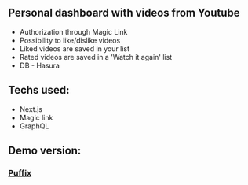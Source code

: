 ## Personal dashboard with videos from Youtube

- Authorization through Magic Link
- Possibility to like/dislike videos
- Liked videos are saved in your list
- Rated videos are saved in a 'Watch it again' list
- DB - Hasura

## Techs used: 
- Next.js
- Magic link
- GraphQL

## Demo version:
### [Puffix](https://puffix.vercel.app/)
